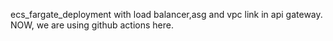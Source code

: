 
ecs_fargate_deployment with load balancer,asg and vpc link in api gateway.
NOW, we are using github actions here.